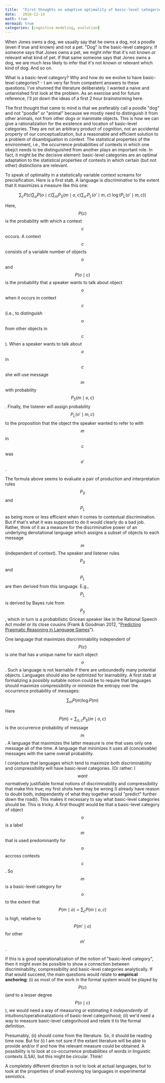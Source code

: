 ```yaml
---
title:  "First thoughts on adaptive optimality of basic-level categories"
date:   2016-12-14
math: true
mermaid: true
categories: [cognitive modeling, evolution]
---
```

  
<script src="https://cdn.mathjax.org/mathjax/latest/MathJax.js?config=TeX-AMS-MML_HTMLorMML" type="text/javascript"></script>
 
When Jones owns a dog, we usually say that he owns a dog, not a poodle (even if true and known) and not a pet. "Dog" is the basic-level category. If someone says that Jones owns a pet, we might infer that it's not known or relevant what kind of pet. If that same someone says that Jones owns a dog, we are much less likely to infer that it's not known or relevant which kind of dog. And so on.
 
What is a basic-level category? Why and how do we evolve to have basic-level categories? - I am very far from competent answers to these questions. I've shunned the literature deliberately. I wanted a naive and untarnished first look at the problem. As an exercise and for future reference, I'll jot down the ideas of a first 2 hour brainstorming here.
 
The first thought that came to mind is that we preferably call a poodle "dog" and not "poodle" or "animal" because we mostly need to distinguish it from other animals, not from other dogs or inanimate objects. This is how we can give a rationalization for the existence and location of basic-level categories. They are not an arbitrary product of cognition, not an accidental property of our conceptualization, but a reasonable and efficient solution to a problem of disambiguation in context. The statistical properties of the environment, i.e., the occurrence probabilities of contexts in which one obejct needs to be distinguished from another plays an important role. In fact, it might be *the* decisive element: basic-level categories are an optimal adaptation to the statistical properties of contexts in which certain (but not other) distinctions are relevant.
 
To speak of optimality in a statistically variable context screams for precisification. Here is a first stab. A language is *discriminative* to the extent that it maximizes a measure like this one:
 
$$\sum_c P(c) \sum_o P(o \mid c) \sum_{m} P_S(m \mid o,c) \sum_{o'} P_L(o' \mid m,c) \ \log (P_L(o' \mid m,c)) $$
 
Here, $$P(c)$$ is the probability with which a context $$c$$ occurs. A context $$c$$ consists of a variable number of objects $$o$$ and $$P(o \mid c)$$ is the probability that a speaker wants to talk about object $$o$$ when it occurs in context $$c$$ (i.e., to distinguish $$o$$ from other objects in $$c$$). When a speaker wants to talk about $$o$$ in $$c$$ she will use message $$m$$ with probability $$P_S(m \mid o,c)$$. Finally, the listener will assign probability $$P_L(o' \mid m,c)$$ to the proposition that the object the speaker wanted to refer to with $$m$$ in $$c$$ was $$o'$$. 
 
The formula above seems to evaluate a pair of production and interpretation rules $$P_S$$ and $$P_L$$ as being more or less efficient when it comes to contextual discrimination. But if that's what it was supposed to do it would clearly do a bad job. Rather, think of it as a measure for the discriminative power of an underlying denotational language which assigns a subset of objects to each message $$m$$ (independent of context). The speaker and listener rules $$P_S$$ and $$P_L$$ are then derived from this language. E.g., $$P_L$$ is derived by Bayes rule from $$P_S$$, which in turn is a probabilistic Gricean speaker like in the Rational Speech Act model or its close cousins (Frank & Goodman 2012, "[Predicting Pragmatic Reasoning in Language Games](http://science.sciencemag.org/content/336/6084/998)").  
 
One language that maximizes disrcriminability independent of $$P(c)$$ is one that has a unique name for each object $$o$$. Such a language is not learnable if there are unboundedly many potential objects. Languages should also be optimized for learnability. A first stab at formalizing a possibly suitable notion could be to require that languages should maximize compressibility or minimize the entropy over the occurrence probability of messages:
 
$$\sum_m P(m)\log P(m)$$
 
Here $$P(m) = \sum_{o,c} P_S(m \mid o,c)$$ is the occurrence probability of message $$m$$. A language that maximizes the latter measure is one that uses only one message all of the time. A language that minimizes it uses all (conceivable) messages with the same overall probability.
 
I conjecture that languages which tend to maximize both discriminability and compressibility will have basic-level categories. (Or rather: I $$want$$ normatively justifiable formal notions of discriminability and compressibility that make this true; my first shots here may be wrong (I already have reason to doubt both, independently of what they together would "predict" further down the road)). This makes it necessary to say what basic-level categories should be. This is tricky. A first thought would be that a basic-level category of object $$o$$ is a label $$m$$ that is used predominantly for $$o$$ accross contexts $$c$$. So $$m$$ is a basic-level category for $$o$$ to the extent that $$P(m \mid o) = \sum_c P(m \mid o,c)$$ is high, relative to $$P(m'\mid o)$$ for other $$m'$$. 
 
If this is a good operationalization of the notion of "basic-level category", then it might even be possible to show a connection between discriminability, compressibility and basic-level categories analytically. If that would succeed, the main questions would relate to **empirical anchoring**: (i) as most of the work in the formal system would be played by $$P(c)$$ (and to a lesser degree $$P(o \mid c)$$), we would need a way of measuring or estimating it *independently* of intuitions/operationalizations of basic-level categorihood; (ii) we'd need a way to measure basic-level categorihood and relate it to the formal definition.
 
Presumably, (ii) should come from the literature. So, it should be reading time now. But for (i) I am not sure if the extant literature will be able to provide and/or if and how the relevant measure could be obtained. A possibility is to look at co-occurrence probabilities of words in linguistic contexts (LSA), but this might be circular. Think!
 
A completely different direction is not to look at actual languages, but to look at the properties of small evolving toy languages in experimental semiotics.
